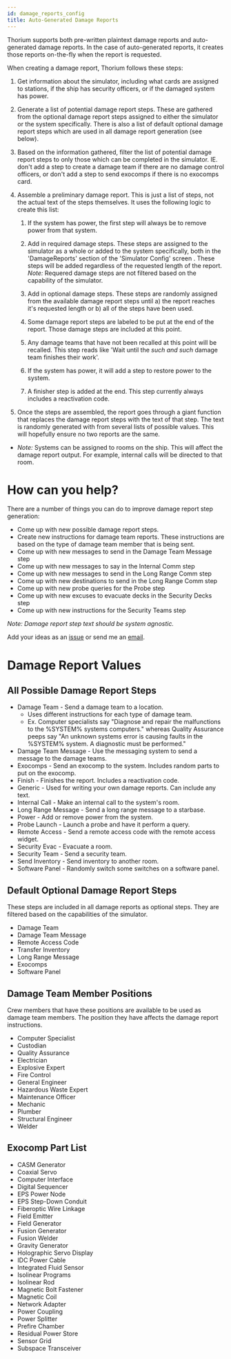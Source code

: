 ```yaml
---
id: damage_reports_config
title: Auto-Generated Damage Reports
---
```


Thorium supports both pre-written plaintext damage reports and auto-generated damage reports. In the case of auto-generated reports, it creates those reports on-the-fly when the report is requested.

When creating a damage report, Thorium follows these steps:

1. Get information about the simulator, including what cards are assigned to stations, if the ship has security officers, or if the damaged system has power.

2. Generate a list of potential damage report steps. These are gathered from the optional damage report steps assigned to either the simulator or the system specifically. There is also a list of default optional damage report steps which are used in all damage report generation (see below).

3. Based on the information gathered, filter the list of potential damage report steps to only those which can be completed in the simulator. IE. don't add a step to create a damage team if there are no damage control officers, or don't add a step to send exocomps if there is no exocomps card.

4. Assemble a preliminary damage report. This is just a list of steps, not the actual text of the steps themselves. It uses the following logic to create this list:

    1. If the system has power, the first step will always be to remove power from that system.

    2. Add in required damage steps. These steps are assigned to the simulator as a whole or added to the system specifically, both in the 'DamageReports' section of the 'Simulator Config' screen . These steps will be added regardless of the requested length of the report. *Note:* Requered damage steps are not filtered based on the capability of the simulator.

    3. Add in optional damage steps. These steps are randomly assigned from the available damage report steps until a) the report reaches it's requested length or b) all of the steps have been used.

    4. Some damage report steps are labeled to be put at the end of the report. Those damage steps are included at this point.

    5. Any damage teams that have not been recalled at this point will be recalled. This step reads like 'Wait until the *such and such* damage team finishes their work'.

    6. If the system has power, it will add a step to restore power to the system.

    7. A finisher step is added at the end. This step currently always includes a reactivation code.

5. Once the steps are assembled, the report goes through a giant function that replaces the damage report steps with the text of that step. The text is randomly generated with from several lists of possible values. This will hopefully ensure no two reports are the same.
  - *Note:* Systems can be assigned to rooms on the ship. This will affect the damage report output. For example, internal calls will be directed to that room.

# How can you help?

There are a number of things you can do to improve damage report step generation:

- Come up with new possible damage report steps. 
- Create new instructions for damage team reports. These instructions are based on the type of damage team member that is being sent.
- Come up with new messages to send in the Damage Team Message step
- Come up with new messages to say in the Internal Comm step
- Come up with new messages to send in the Long Range Comm step
- Come up with new destinations to send in the Long Range Comm step
- Come up with new probe queries for the Probe step
- Come up with new excuses to evacuate decks in the Security Decks step
- Come up with new instructions for the Security Teams step

*Note: Damage report step text should be system agnostic.*

Add your ideas as an [issue](https://github.com/Thorium-Sim/thorium/issues/new) or send me an [email](mailto:alex@fyreworks.us).

# Damage Report Values

## All Possible Damage Report Steps

- Damage Team - Send a damage team to a location.
  - Uses different instructions for each type of damage team.
  - Ex. Computer specialists say "Diagnose and repair the malfunctions to the %SYSTEM% systems computers." whereas Quality Assurance peeps say "An unknown systems error is causing faults in the %SYSTEM% system. A diagnostic must be performed."
- Damage Team Message - Use the messaging system to send a message to the damage teams.
- Exocomps - Send an exocomp to the system. Includes random parts to put on the exocomp.
- Finish - Finishes the report. Includes a reactivation code.
- Generic - Used for writing your own damage reports. Can include any text.
- Internal Call - Make an internal call to the system's room.
- Long Range Message - Send a long range message to a starbase.
- Power - Add or remove power from the system.
- Probe Launch - Launch a probe and have it perform a query.
- Remote Access - Send a remote access code with the remote access widget.
- Security Evac - Evacuate a room.
- Security Team - Send a security team. 
- Send Inventory - Send inventory to another room. 
- Software Panel - Randomly switch some switches on a software panel.

## Default Optional Damage Report Steps

These steps are included in all damage reports as optional steps. They are filtered based on the capabilities of the simulator.

- Damage Team
- Damage Team Message
- Remote Access Code
- Transfer Inventory
- Long Range Message
- Exocomps
- Software Panel

## Damage Team Member Positions

Crew members that have these positions are available to be used as damage team members. The position they have affects the damage report instructions.

- Computer Specialist
- Custodian
- Quality Assurance
- Electrician
- Explosive Expert
- Fire Control
- General Engineer
- Hazardous Waste Expert
- Maintenance Officer
- Mechanic
- Plumber
- Structural Engineer
- Welder

## Exocomp Part List

- CASM Generator
- Coaxial Servo
- Computer Interface
- Digital Sequencer
- EPS Power Node
- EPS Step-Down Conduit
- Fiberoptic Wire Linkage
- Field Emitter
- Field Generator
- Fusion Generator
- Fusion Welder
- Gravity Generator
- Holographic Servo Display
- IDC Power Cable
- Integrated Fluid Sensor
- Isolinear Programs
- Isolinear Rod
- Magnetic Bolt Fastener
- Magnetic Coil
- Network Adapter
- Power Coupling
- Power Splitter
- Prefire Chamber
- Residual Power Store
- Sensor Grid
- Subspace Transceiver